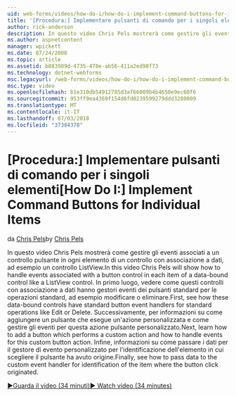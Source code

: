 ```yaml
---
uid: web-forms/videos/how-do-i/how-do-i-implement-command-buttons-for-individual-items
title: '[Procedura:] Implementare pulsanti di comando per i singoli elementi | Microsoft Docs'
author: rick-anderson
description: In questo video Chris Pels mostrerà come gestire gli eventi associati a un controllo pulsante in ogni elemento di un controllo con associazione a dati, ad esempio un controllo ListView. Primo,...
ms.author: aspnetcontent
manager: wpickett
ms.date: 07/24/2008
ms.topic: article
ms.assetid: b883989d-4735-478e-ab56-411a2ed98f73
ms.technology: dotnet-webforms
msc.legacyurl: /web-forms/videos/how-do-i/how-do-i-implement-command-buttons-for-individual-items
msc.type: video
ms.openlocfilehash: b1e310db54912785d3af66009b4b4650e9ec60f6
ms.sourcegitcommit: 953ff9ea4369f154d6fd0239599279ddd3280009
ms.translationtype: MT
ms.contentlocale: it-IT
ms.lasthandoff: 07/03/2018
ms.locfileid: "37384378"
---
```

<a name="how-do-i-implement-command-buttons-for-individual-items"></a><span data-ttu-id="af2b7-104">[Procedura:] Implementare pulsanti di comando per i singoli elementi</span><span class="sxs-lookup"><span data-stu-id="af2b7-104">[How Do I:] Implement Command Buttons for Individual Items</span></span>
====================
<span data-ttu-id="af2b7-105">da [Chris Pels](https://twitter.com/chrispels)</span><span class="sxs-lookup"><span data-stu-id="af2b7-105">by [Chris Pels](https://twitter.com/chrispels)</span></span>

<span data-ttu-id="af2b7-106">In questo video Chris Pels mostrerà come gestire gli eventi associati a un controllo pulsante in ogni elemento di un controllo con associazione a dati, ad esempio un controllo ListView.</span><span class="sxs-lookup"><span data-stu-id="af2b7-106">In this video Chris Pels will show how to handle events associated with a button control in each item of a data-bound control like a ListView control.</span></span> <span data-ttu-id="af2b7-107">In primo luogo, vedere come questi controlli con associazione a dati hanno gestori eventi dei pulsanti standard per le operazioni standard, ad esempio modificare o eliminare.</span><span class="sxs-lookup"><span data-stu-id="af2b7-107">First, see how these data-bound controls have standard button event handlers for standard operations like Edit or Delete.</span></span> <span data-ttu-id="af2b7-108">Successivamente, per informazioni su come aggiungere un pulsante che esegue un'azione personalizzata e come gestire gli eventi per questa azione pulsante personalizzato.</span><span class="sxs-lookup"><span data-stu-id="af2b7-108">Next, learn how to add a button which performs a custom action and how to handle events for this custom button action.</span></span> <span data-ttu-id="af2b7-109">Infine, informazioni su come passare i dati per il gestore di evento personalizzato per l'identificazione dell'elemento in cui scegliere il pulsante ha avuto origine.</span><span class="sxs-lookup"><span data-stu-id="af2b7-109">Finally, see how to pass data to the custom event handler for identification of the item where the button click originated.</span></span>

[<span data-ttu-id="af2b7-110">&#9654;Guarda il video (34 minuti)</span><span class="sxs-lookup"><span data-stu-id="af2b7-110">&#9654; Watch video (34 minutes)</span></span>](https://channel9.msdn.com/Blogs/ASP-NET-Site-Videos/how-do-i-implement-command-buttons-for-individual-items)
